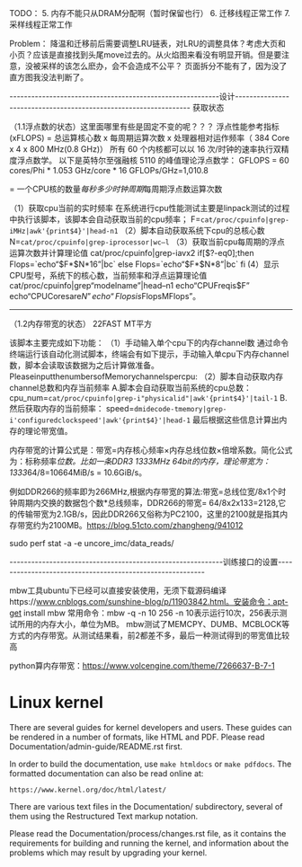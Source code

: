 TODO：
5. 内存不能只从DRAM分配啊（暂时保留也行）
6. 迁移线程正常工作
7. 采样线程正常工作


Problem：
降温和迁移前后需要调整LRU链表，对LRU的调整具体？考虑大页和小页？应该是直接找到头尾move过去的。从火焰图来看没有明显开销。但是要注意，没被采样的该怎么麽办，会不会造成不公平？
页面拆分不能有了，因为没了直方图我没法判断了。

----------------------------------------------------------设计-----------------------------------------------------------------
获取状态

（1.1浮点数的状态）这里面哪里有些是固定不变的呢？？？
浮点性能参考指标 (xFLOPS) = 总运算核心数 x 每周期运算次数 x 处理器相对运作频率（ 384 Core x 4 x 800 MHz(0.8 GHz)）
所有 60 个内核都可以以 16 次/时钟的速率执行双精度浮点数学。
以下是英特尔至强融核 5110 的峰值理论浮点数学：
GFLOPS = 60 cores/Phi * 1.053 GHz/core * 16 GFLOPs/GHz=1,010.8

= 一个CPU核的数量*每秒多少时钟周期*每周期浮点数运算次数

（1）获取cpu当前的实时频率
在系统进行cpu性能测试主要是linpack测试的过程中执行该脚本，该脚本会自动获取当前的cpu频率；
F=`cat/proc/cpuinfo|grep-iMHz|awk'{print$4}'|head-n1`
（2）脚本自动获取系统下cpu的总核心数
N=`cat/proc/cpuinfo|grep-iprocessor|wc–l`
（3）获取当前cpu每周期的浮点运算次数并计算理论值
cat/proc/cpuinfo|grep-iavx2
if[$?-eq0];then
Flops=`echo“$F*$N*16”|bc`
else
Flops=`echo“$F*$N*8”|bc`
fi
(4）显示CPU型号，系统下的核心数，当前频率和浮点运算理论值
cat/proc/cpuinfo|grep“modelname”|head–n1
echo“CPUFreqis$F”
echo“CPUCoresare$N”
echo“Flopsis$FlopsMFlops”。

----------------------------------------------------------------------------------------------------------------------------------------
（1.2内存带宽的状态）
22FAST MT平方

该脚本主要完成如下功能：
（1）手动输入单个cpu下的内存channel数
通过命令终端运行该自动化测试脚本，终端会有如下提示，手动输入单cpu下内存channel数，脚本会读取该数据为之后计算做准备。
PleaseinputthenumbersofMemorychannelspercpu:
（2）脚本自动获取内存channel总数和内存当前频率
A.脚本会自动获取当前系统的cpu总数：
cpu_num=`cat/proc/cpuinfo|grep-i"physicalid"|awk'{print$4}'|tail-1`
B.然后获取内存的当前频率：
speed=`dmidecode-tmemory|grep-i'configuredclockspeed'|awk'{print$4}'|head-1`
最后根据这些信息计算出内存的理论带宽值。

内存带宽的计算公式是：带宽=内存核心频率×内存总线位数×倍增系数。简化公式为：标称频率*位数。比如一条DDR3 1333MHz 64bit的内存，理论带宽为：1333*64/8=10664MiB/s = 10.6GiB/s。

例如DDR266的频率即为266MHz,根据内存带宽的算法:带宽=总线位宽/8x1个时钟周期内交换的数据包个数*总线频率，DDR266的带宽= 64/8x2x133=2128,它的传输带宽为2.1GB/s，因此DDR266又俗称为PC2100，这里的2100就是指其内存带宽约为2100MB。https://blog.51cto.com/zhangheng/941012

sudo perf stat -a -e uncore_imc/data_reads/

-----------------------------------------------------------训练接口的设置----------------------------------------------------------

mbw工具ubuntu下已经可以直接安装使用，无须下载源码编译https://www.cnblogs.com/sunshine-blog/p/11903842.html。安装命令：apt-get install mbw
常用命令：mbw -q -n 10 256
-n 10表示运行10次，256表示测试所用的内存大小，单位为MB。
mbw测试了MEMCPY、DUMB、MCBLOCK等方式的内存带宽。从测试结果看，前2都差不多，最后一种测试得到的带宽值比较高


python算内存带宽：https://www.volcengine.com/theme/7266637-B-7-1


Linux kernel
============

There are several guides for kernel developers and users. These guides can
be rendered in a number of formats, like HTML and PDF. Please read
Documentation/admin-guide/README.rst first.

In order to build the documentation, use ``make htmldocs`` or
``make pdfdocs``.  The formatted documentation can also be read online at:

    https://www.kernel.org/doc/html/latest/

There are various text files in the Documentation/ subdirectory,
several of them using the Restructured Text markup notation.

Please read the Documentation/process/changes.rst file, as it contains the
requirements for building and running the kernel, and information about
the problems which may result by upgrading your kernel.
